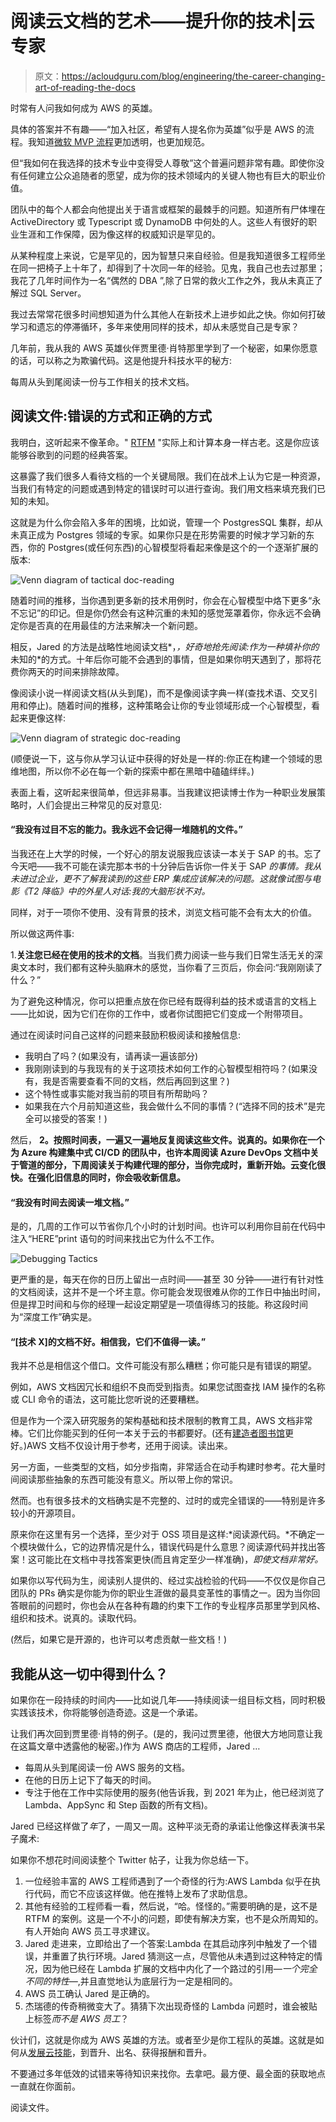 # 阅读云文档的艺术——提升你的技术|云专家

> 原文：<https://acloudguru.com/blog/engineering/the-career-changing-art-of-reading-the-docs>

时常有人问我如何成为 AWS 的英雄。

具体的答案并不有趣——“加入社区，希望有人提名你为英雄”似乎是 AWS 的流程。我知道[微软 MVP 流程](https://mvp.microsoft.com/en-us/overview)更加透明，也更加规范。

但“我如何在我选择的技术专业中变得受人尊敬”这个普遍问题非常有趣。即使你没有任何建立公众追随者的愿望，成为你的技术领域内的关键人物也有巨大的职业价值。

团队中的每个人都会向他提出关于语言或框架的最棘手的问题。知道所有尸体埋在 ActiveDirectory 或 Typescript 或 DynamoDB 中何处的人。这些人有很好的职业生涯和工作保障，因为像这样的权威知识是罕见的。

从某种程度上来说，它是罕见的，因为智慧只来自经验。但是我知道很多工程师坐在同一把椅子上十年了，却得到了十次同一年的经验。见鬼，我自己也去过那里；我花了几年时间作为一名“偶然的 DBA ”,除了日常的救火工作之外，我从未真正了解过 SQL Server。

我过去常常花很多时间想知道为什么其他人在新技术上进步如此之快。你如何打破学习和遗忘的停滞循环，多年来使用同样的技术，却从未感觉自己是专家？

几年前，我从我的 AWS 英雄伙伴贾里德·肖特那里学到了一个秘密，如果你愿意的话，可以称之为欺骗代码。这是他提升科技水平的秘方:

每周从头到尾阅读一份与工作相关的技术文档。

## 阅读文件:错误的方式和正确的方式

我明白，这听起来不像革命。" [RTFM](https://en.wikipedia.org/wiki/RTFM) "实际上和计算本身一样古老。这是你应该能够谷歌到的问题的经典答案。

这暴露了我们很多人看待文档的一个关键局限。我们在战术上认为它是一种资源，当我们有特定的问题或遇到特定的错误时可以进行查询。我们用文档来填充我们已知的未知。

这就是为什么你会陷入多年的困境，比如说，管理一个 PostgresSQL 集群，却从未真正成为 Postgres 领域的专家。如果你只是在形势需要的时候才学习新的东西，你的 Postgres(或任何东西)的心智模型将看起来像是这个的一个逐渐扩展的版本:

![Venn diagram of tactical doc-reading](img/da584417d67ff50d77cf5c43facab96f.png)

随着时间的推移，当你遇到更多新的技术用例时，你会在心智模型中烙下更多“永不忘记”的印记。但是你仍然会有这种沉重的未知的感觉笼罩着你，你永远不会确定你是否真的在用最佳的方法来解决一个新问题。

相反，Jared 的方法是战略性地阅读文档*，*，好奇地抢先阅读:作为一种填补你的*未知的*的方式。十年后你可能不会遇到的事情，但是如果你明天遇到了，那将花费你两天的时间来排除故障。

像阅读小说一样阅读文档(从头到尾)，而不是像阅读字典一样(查找术语、交叉引用和停止)。随着时间的推移，这种策略会让你的专业领域形成一个心智模型，看起来更像这样:

![Venn diagram of strategic doc-reading](img/b274fd4bfb25e07b02dc6d7aaa4fb7a2.png)

(顺便说一下，这与你从学习认证中获得的好处是一样的:你正在构建一个领域的思维地图，所以你不必在每一个新的探索中都在黑暗中磕磕绊绊。)

表面上看，这听起来很简单，但远非易事。当我建议把读博士作为一种职业发展策略时，人们会提出三种常见的反对意见:

#### “我没有过目不忘的能力。我永远不会记得一堆随机的文件。”

当我还在上大学的时候，一个好心的朋友说服我应该读一本关于 SAP 的书。忘了今天吧——我不可能在读完那本书的十分钟后告诉你一件关于 SAP *的事情。我从未进过企业，更不了解我读到的这些 ERP 集成应该解决的问题。这就像试图与电影《T2 降临》中的外星人对话:我的大脑形状不对。*

同样，对于一项你不使用、没有背景的技术，浏览文档可能不会有太大的价值。

所以做这两件事:

1.**关注您已经在使用的技术的文档**。当我们费力阅读一些与我们日常生活无关的深奥文本时，我们都有这种头脑麻木的感觉，当你看了三页后，你会问:“我刚刚读了什么？”

为了避免这种情况，你可以把重点放在你已经有既得利益的技术或语言的文档上——比如说，因为它们在你的工作中，或者你试图把它们变成一个附带项目。

通过在阅读时问自己这样的问题来鼓励积极阅读和接触信息:

*   我明白了吗？(如果没有，请再读一遍该部分)
*   我刚刚读到的与我现有的关于这项技术如何工作的心智模型相符吗？(如果没有，我是否需要查看不同的文档，然后再回到这里？)
*   这个特性或事实能对我当前的项目有所帮助吗？
*   如果我在六个月前知道这些，我会做什么不同的事情？(“选择不同的技术”是完全可以接受的答案！)

然后， **2。按照时间表，一遍又一遍地反复阅读这些文件。说真的。如果你在一个为 Azure 构建集中式 CI/CD 的团队中，也许本周阅读 Azure DevOps 文档中关于管道的部分，下周阅读关于构建代理的部分，当你完成时，重新开始。云变化很快。在强化旧信息的同时，你会吸收新信息。**

#### “我没有时间去阅读一堆文档。”

是的，几周的工作可以节省你几个小时的计划时间。也许可以利用你目前在代码中注入“HERE”print 语句的时间来找出它为什么不工作。

![Debugging Tactics](img/ade812868639e9f297e909bcf7fd3204.png)

更严重的是，每天在你的日历上留出一点时间——甚至 30 分钟——进行有针对性的文档阅读，这并不是一个坏主意。你可能会发现很难从你的工作日中抽出时间，但是捍卫时间和与你的经理一起设定期望是一项值得练习的技能。称这段时间为“深度工作”确实是。

#### “[技术 X]的文档不好。相信我，它们不值得一读。”

我并不总是相信这个借口。文件可能没有那么糟糕；你可能只是有错误的期望。

例如，AWS 文档因冗长和组织不良而受到指责。如果您试图查找 IAM 操作的名称或 CLI 命令的语法，这可能比您听说的还要糟糕。

但是作为一个深入研究服务的架构基础和技术限制的教育工具，AWS 文档非常棒。它们比你能买到的任何一本关于云的书都要好。(还有[建造者图书馆](https://aws.amazon.com/builders-library/)更好。)AWS 文档不仅设计用于参考，还用于阅读。读出来。

另一方面，一些类型的文档，如分步指南，非常适合在动手构建时参考。花大量时间阅读那些抽象的东西可能没有意义。所以带上你的常识。

然而。也有很多技术的文档确实是不完整的、过时的或完全错误的——特别是许多较小的开源项目。

原来你在这里有另一个选择，至少对于 OSS 项目是这样:*阅读源代码。*不确定一个模块做什么，它的边界情况是什么，错误代码是什么意思？阅读源代码并找出答案！这可能比在文档中寻找答案更快(而且肯定至少一样准确)，*即使文档非常好。*

如果你以写代码为生，阅读别人提供的、经过实战检验的代码——不仅仅是你自己团队的 PRs 确实是你能为你的职业生涯做的最具变革性的事情之一。因为当你回答眼前的问题时，你也会从在各种有趣的约束下工作的专业程序员那里学到风格、组织和技术。说真的。读取代码。

(然后，如果它是开源的，也许可以考虑贡献一些文档！)

## 我能从这一切中得到什么？

如果你在一段持续的时间内——比如说几年——持续阅读一组目标文档，同时积极实践该技术，你将能够创造奇迹。这是一个承诺。

让我们再次回到贾里德·肖特的例子。(是的，我问过贾里德，他很大方地同意让我在这篇文章中透露他的秘密。)作为 AWS 商店的工程师，Jared …

*   每周从头到尾阅读一份 AWS 服务的文档。
*   在他的日历上记下了每天的时间。
*   专注于他在工作中实际使用的服务(他告诉我，到 2021 年为止，他已经浏览了 Lambda、AppSync 和 Step 函数的所有文档)。

Jared 已经这样做了*年*了，一周又一周。这种平淡无奇的承诺让他像这样表演书呆子魔术:

如果你不想花时间阅读整个 Twitter 帖子，让我为你总结一下。

1.  一位经验丰富的 AWS 工程师遇到了一个奇怪的行为:AWS Lambda 似乎在执行代码，而它不应该这样做。他在推特上发布了求助信息。
2.  其他有经验的工程师看一看，然后说，“哈。怪怪的。”需要明确的是，这不是 RTFM 的案例。这是一个不小的问题，即使有解决方案，也不是众所周知的。有人开始向 AWS 员工寻求建议。
3.  Jared 走进来，立即给出了一个答案:Lambda 在其启动序列中触发了一个错误，并重置了执行环境。Jared 猜测这一点，尽管他从未遇到过这种特定的情况，因为他已经在 Lambda 扩展的文档中内化了一个路过的引用—*一个完全不同的特性—*,并且直觉地认为底层行为一定是相同的。
4.  AWS 员工确认 Jared 是正确的。
5.  杰瑞德的传奇稍微变大了。猜猜下次出现奇怪的 Lambda 问题时，谁会被贴上标签*而不是 AWS 员工*？

伙计们，这就是你成为 AWS 英雄的方法。或者至少是你工程队的英雄。这就是如何从[发展云技能](https://acloudguru.com/solutions/individuals)，到晋升、出名、获得报酬和晋升。

不要通过多年低效的试错来等待知识来找你。去拿吧。最方便、最全面的获取地点一直就在你面前。

阅读文件。